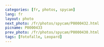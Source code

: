 ```yaml
---
categories: [fr, photos, spycam]
lang: fr
layout: photo
next_photo: /fr/photos/spycam/P0000432.html
picname: P0000433
prev_photo: /fr/photos/spycam/P0000430.html
tags: [Fotofalle, Leopard]
---
```

